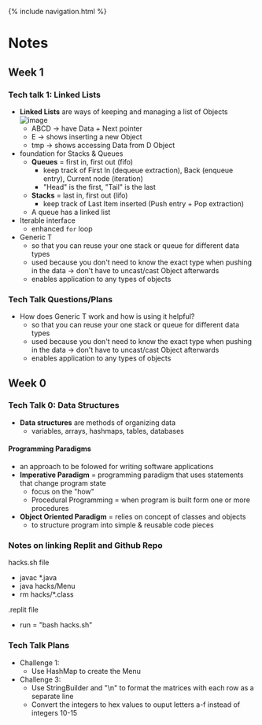 {% include navigation.html %}

# Notes

## Week 1
### Tech talk 1: Linked Lists
- **Linked Lists** are ways of keeping and managing a list of Objects
![image](https://user-images.githubusercontent.com/70492417/158393952-bafa9d52-733d-4cbc-abb8-62c9947483c3.png)
     - ABCD -> have Data + Next pointer
     - E -> shows inserting a new Object
     - tmp -> shows accessing Data from D Object
- foundation for Stacks & Queues
     - **Queues** = first in, first out (fifo)
          - keep track of First In (dequeue extraction), Back (enqueue entry), Current node (iteration)
          - "Head" is the first, "Tail" is the last
     - **Stacks** = last in, first out (lifo)
          - keep track of Last Item inserted (Push entry + Pop extraction) 
     - A queue has a linked list
- Iterable interface
     - enhanced `for` loop
- Generic T
     - so that you can reuse your one stack or queue for different data types
     - used because you don't need to know the exact type when pushing in the data -> don't have to uncast/cast Object afterwards
     - enables application to any types of objects

### Tech Talk Questions/Plans
- How does Generic T work and how is using it helpful?
     - so that you can reuse your one stack or queue for different data types
     - used because you don't need to know the exact type when pushing in the data -> don't have to uncast/cast Object afterwards
     - enables application to any types of objects

## Week 0
### Tech Talk 0: Data Structures
- **Data structures** are methods of organizing data
     - variables, arrays, hashmaps,  tables, databases
#### Programming Paradigms
- an approach to be folowed for writing software applications
- **Imperative Paradigm** = programming paradigm that uses statements that change program state
     - focus on the "how"
     - Procedural Programming = when program is built form one or more procedures
- **Object Oriented Paradigm** = relies on concept of classes and objects
     - to structure program into simple & reusable code pieces

### Notes on linking Replit and Github Repo
hacks.sh file
- javac *.java
- java hacks/Menu
- rm hacks/*.class

.replit file
- run = "bash hacks.sh"

### Tech Talk Plans
- Challenge 1:
     - Use HashMap to create the Menu
- Challenge 3:
     - Use StringBuilder and "\n" to format the matrices with each row as a separate line
     - Convert the integers to hex values to ouput letters a-f instead of integers 10-15
